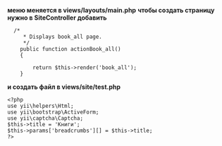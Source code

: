 **меню меняется в views/layouts/main.php**
**чтобы создать страницу нужно в SiteController добавить**
```
  /*
     * Displays book_all page.
     */
    public function actionBook_all()
    {
      
        return $this->render('book_all');
    }
  ```
**и создать файл в views/site/test.php**
```
<?php
use yii\helpers\Html;
use yii\bootstrap\ActiveForm;
use yii\captcha\Captcha;
$this->title = 'Книги';
$this->params['breadcrumbs'][] = $this->title;
?>
```
